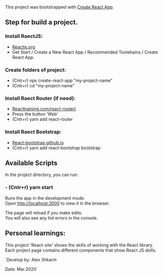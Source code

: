 This project was bootstrapped with [Create React App](https://github.com/facebook/create-react-app).

## Step for build a project.<br />
### Install RaectJS:
 - [Reactjs.org](https://Reactjs.org)
  - Get Start / Create a New React App / Recommended Toolehains / Create React App. <br />

### Create folders of project:
- (Cntr+r) npx create-react-app "my-project-name"
- (Cntr+r) cd "my-project-name" <br />

### Install Raect Router (if need):
 - [Reacttraining.com/react-router/](https://Reacttraining.com/React-router/) 
 - Press the button 'Web'
 - (Cntr+r) yarn add react-router <br />

### Install Raect Bootstrap:
 - [React-bootstrap.github.io](https://react-bootstrap.github.io) 
 - (Cntr+r) yarn add react-bootstrap bootstrap <br />


## Available Scripts

In the project directory, you can run:

### - (Cntr+r) yarn start

Runs the app in the development mode.<br />
Open [http://localhost:3000](http://localhost:3000) to view it in the browser.

The page will reload if you make edits.<br />
You will also see any lint errors in the console.

## Personal learnings:

This project 'React-site' shows the skills of working with the React library.
Each project page contains different components that show React JS skills.

`Develop by: Alex Shkarin

Date: Mar.2020`
